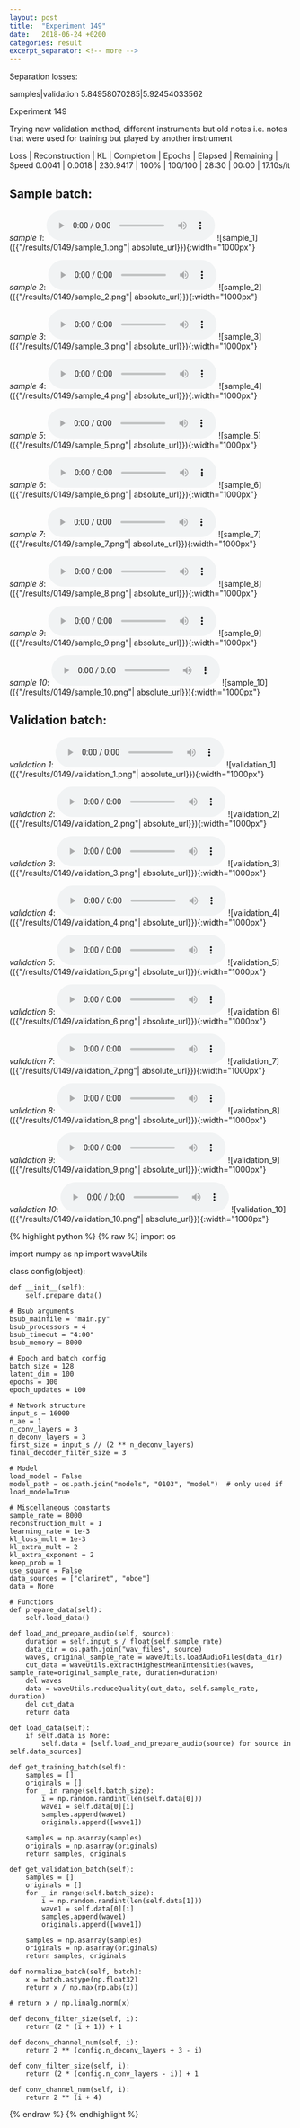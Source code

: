 ```yaml
---
layout: post
title:  "Experiment 149"
date:   2018-06-24 +0200
categories: result
excerpt_separator: <!-- more -->
---
```

Separation losses:

samples|validation
5.84958070285|5.92454033562<!-- more -->

Experiment 149

Trying new validation method, different instruments but old notes i.e. notes that were used for training but played by another instrument

Loss | Reconstruction | KL | Completion | Epochs | Elapsed | Remaining | Speed
0.0041 | 0.0018 | 230.9417 | 100% | 100/100 | 28:30 | 00:00 | 17.10s/it

## **Sample batch**:
_sample 1_:
<audio src="/ResultsOverview/results/0149/sample_1.wav" controls preload></audio>
![sample_1]({{"/results/0149/sample_1.png"| absolute_url}}){:width="1000px"}

_sample 2_:
<audio src="/ResultsOverview/results/0149/sample_2.wav" controls preload></audio>
![sample_2]({{"/results/0149/sample_2.png"| absolute_url}}){:width="1000px"}

_sample 3_:
<audio src="/ResultsOverview/results/0149/sample_3.wav" controls preload></audio>
![sample_3]({{"/results/0149/sample_3.png"| absolute_url}}){:width="1000px"}

_sample 4_:
<audio src="/ResultsOverview/results/0149/sample_4.wav" controls preload></audio>
![sample_4]({{"/results/0149/sample_4.png"| absolute_url}}){:width="1000px"}

_sample 5_:
<audio src="/ResultsOverview/results/0149/sample_5.wav" controls preload></audio>
![sample_5]({{"/results/0149/sample_5.png"| absolute_url}}){:width="1000px"}

_sample 6_:
<audio src="/ResultsOverview/results/0149/sample_6.wav" controls preload></audio>
![sample_6]({{"/results/0149/sample_6.png"| absolute_url}}){:width="1000px"}

_sample 7_:
<audio src="/ResultsOverview/results/0149/sample_7.wav" controls preload></audio>
![sample_7]({{"/results/0149/sample_7.png"| absolute_url}}){:width="1000px"}

_sample 8_:
<audio src="/ResultsOverview/results/0149/sample_8.wav" controls preload></audio>
![sample_8]({{"/results/0149/sample_8.png"| absolute_url}}){:width="1000px"}

_sample 9_:
<audio src="/ResultsOverview/results/0149/sample_9.wav" controls preload></audio>
![sample_9]({{"/results/0149/sample_9.png"| absolute_url}}){:width="1000px"}

_sample 10_:
<audio src="/ResultsOverview/results/0149/sample_10.wav" controls preload></audio>
![sample_10]({{"/results/0149/sample_10.png"| absolute_url}}){:width="1000px"}

## **Validation batch**:
_validation 1_:
<audio src="/ResultsOverview/results/0149/validation_1.wav" controls preload></audio>
![validation_1]({{"/results/0149/validation_1.png"| absolute_url}}){:width="1000px"}

_validation 2_:
<audio src="/ResultsOverview/results/0149/validation_2.wav" controls preload></audio>
![validation_2]({{"/results/0149/validation_2.png"| absolute_url}}){:width="1000px"}

_validation 3_:
<audio src="/ResultsOverview/results/0149/validation_3.wav" controls preload></audio>
![validation_3]({{"/results/0149/validation_3.png"| absolute_url}}){:width="1000px"}

_validation 4_:
<audio src="/ResultsOverview/results/0149/validation_4.wav" controls preload></audio>
![validation_4]({{"/results/0149/validation_4.png"| absolute_url}}){:width="1000px"}

_validation 5_:
<audio src="/ResultsOverview/results/0149/validation_5.wav" controls preload></audio>
![validation_5]({{"/results/0149/validation_5.png"| absolute_url}}){:width="1000px"}

_validation 6_:
<audio src="/ResultsOverview/results/0149/validation_6.wav" controls preload></audio>
![validation_6]({{"/results/0149/validation_6.png"| absolute_url}}){:width="1000px"}

_validation 7_:
<audio src="/ResultsOverview/results/0149/validation_7.wav" controls preload></audio>
![validation_7]({{"/results/0149/validation_7.png"| absolute_url}}){:width="1000px"}

_validation 8_:
<audio src="/ResultsOverview/results/0149/validation_8.wav" controls preload></audio>
![validation_8]({{"/results/0149/validation_8.png"| absolute_url}}){:width="1000px"}

_validation 9_:
<audio src="/ResultsOverview/results/0149/validation_9.wav" controls preload></audio>
![validation_9]({{"/results/0149/validation_9.png"| absolute_url}}){:width="1000px"}

_validation 10_:
<audio src="/ResultsOverview/results/0149/validation_10.wav" controls preload></audio>
![validation_10]({{"/results/0149/validation_10.png"| absolute_url}}){:width="1000px"}


{% highlight python %}
{% raw %}
import os

import numpy as np
import waveUtils


class config(object):

	def __init__(self):
		self.prepare_data()

	# Bsub arguments
	bsub_mainfile = "main.py"
	bsub_processors = 4
	bsub_timeout = "4:00"
	bsub_memory = 8000

	# Epoch and batch config
	batch_size = 128
	latent_dim = 100
	epochs = 100
	epoch_updates = 100

	# Network structure
	input_s = 16000
	n_ae = 1
	n_conv_layers = 3
	n_deconv_layers = 3
	first_size = input_s // (2 ** n_deconv_layers)
	final_decoder_filter_size = 3

	# Model
	load_model = False
	model_path = os.path.join("models", "0103", "model")  # only used if load_model=True

	# Miscellaneous constants
	sample_rate = 8000
	reconstruction_mult = 1
	learning_rate = 1e-3
	kl_loss_mult = 1e-3
	kl_extra_mult = 2
	kl_extra_exponent = 2
	keep_prob = 1
	use_square = False
	data_sources = ["clarinet", "oboe"]
	data = None

	# Functions
	def prepare_data(self):
		self.load_data()

	def load_and_prepare_audio(self, source):
		duration = self.input_s / float(self.sample_rate)
		data_dir = os.path.join("wav_files", source)
		waves, original_sample_rate = waveUtils.loadAudioFiles(data_dir)
		cut_data = waveUtils.extractHighestMeanIntensities(waves, sample_rate=original_sample_rate, duration=duration)
		del waves
		data = waveUtils.reduceQuality(cut_data, self.sample_rate, duration)
		del cut_data
		return data

	def load_data(self):
		if self.data is None:
			self.data = [self.load_and_prepare_audio(source) for source in self.data_sources]

	def get_training_batch(self):
		samples = []
		originals = []
		for _ in range(self.batch_size):
			i = np.random.randint(len(self.data[0]))
			wave1 = self.data[0][i]
			samples.append(wave1)
			originals.append([wave1])

		samples = np.asarray(samples)
		originals = np.asarray(originals)
		return samples, originals

	def get_validation_batch(self):
		samples = []
		originals = []
		for _ in range(self.batch_size):
			i = np.random.randint(len(self.data[1]))
			wave1 = self.data[0][i]
			samples.append(wave1)
			originals.append([wave1])

		samples = np.asarray(samples)
		originals = np.asarray(originals)
		return samples, originals

	def normalize_batch(self, batch):
		x = batch.astype(np.float32)
		return x / np.max(np.abs(x))

	# return x / np.linalg.norm(x)

	def deconv_filter_size(self, i):
		return (2 * (i + 1)) + 1

	def deconv_channel_num(self, i):
		return 2 ** (config.n_deconv_layers + 3 - i)

	def conv_filter_size(self, i):
		return (2 * (config.n_conv_layers - i)) + 1

	def conv_channel_num(self, i):
		return 2 ** (i + 4)

{% endraw %}
{% endhighlight %}
